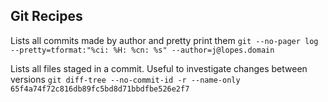## Git Recipes

Lists all commits made by author and pretty print them
`git --no-pager log --pretty=tformat:"%ci: %H: %cn: %s" --author=j@lopes.domain`

Lists all files staged in a commit. Useful to investigate changes between versions
`git diff-tree --no-commit-id -r --name-only 65f4a74f72c816db89fc5bd8d71bbdfbe526e2f7`
